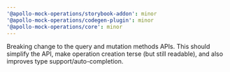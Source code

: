 ```yaml
---
'@apollo-mock-operations/storybook-addon': minor
'@apollo-mock-operations/codegen-plugin': minor
'@apollo-mock-operations/core': minor
---
```


Breaking change to the query and mutation methods APIs. This should simplify the API, make operation
creation terse (but still readable), and also improves type support/auto-completion.
